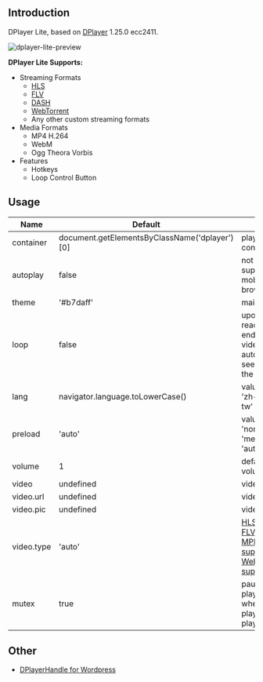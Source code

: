 ## Introduction
DPlayer Lite, based on [DPlayer](https://github.com/MoePlayer/DPlayer) 1.25.0 ecc2411.

![dplayer-lite-preview](https://user-images.githubusercontent.com/6196903/33885965-eed74a92-df7f-11e7-9a18-d8e53b522c3f.png)

**DPlayer Lite Supports:**

- Streaming Formats
	- [HLS](https://github.com/video-dev/hls.js)
	- [FLV](https://github.com/Bilibili/flv.js)
	- [DASH](https://github.com/Dash-Industry-Forum/dash.js)
	- [WebTorrent](https://github.com/webtorrent/webtorrent)
	- Any other custom streaming formats
- Media Formats
	- MP4 H.264
	- WebM
	- Ogg Theora Vorbis
- Features
	- Hotkeys
	- Loop Control Button

## Usage

Name|Default|Note
----|-------|----
container | document.getElementsByClassName('dplayer')[0] | player container
autoplay | false | not supported in mobile browsers
theme | '#b7daff' | main color
loop | false | upon reaching the end of the video, automatically seek back to the start
lang | navigator.language.toLowerCase() | values: 'en', 'zh-cn', 'zh-tw'
preload | 'auto' | values: 'none', 'metadata', 'auto'
volume | 1 | default volume
video | undefined | video info
video.url | undefined | video link
video.pic | undefined | video poster
video.type | 'auto' | [HLS support](http://dplayer.js.org/docs/#/?id=hls-support) [FLV support](http://dplayer.js.org/docs/#/?id=flv-support) [MPEG DASH support](http://dplayer.js.org/docs/#/?id=mpeg-dash-support) [WebTorrent support](http://dplayer.js.org/docs/#/?id=webtorrent-support)
mutex | true | pause other players when this player start play

## Other

- [DPlayerHandle for Wordpress](https://github.com/kn007/DPlayerHandle)

